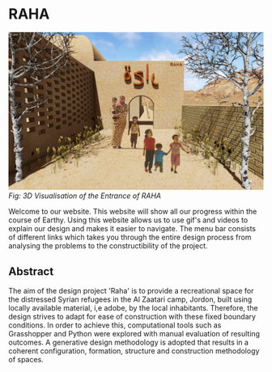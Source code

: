 # RAHA

![Entrance.jpg](img/Entrance.jpg)
*Fig: 3D Visualisation of the Entrance of RAHA*

Welcome to our website. This website will show all our progress within the course of Earthy. Using this website allows us to use gif's and videos to explain our design and makes it easier to navigate. The menu bar consists of different links which takes you through the entire design process from analysing the problems to the constructibility of the project.  

## Abstract
  
The aim of the design project 'Raha' is to provide a recreational space for the distressed Syrian refugees in the Al Zaatari camp, Jordon, built using locally available material, i,e adobe, by the local inhabitants. Therefore, the design strives to adapt for ease of construction with these fixed boundary conditions. In order to achieve this, computational tools such as Grasshopper and Python were explored with manual evaluation of resulting outcomes. A generative design methodology is adopted that results in a coherent configuration, formation, structure and construction methodology of spaces.   
